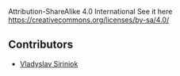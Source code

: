 Attribution-ShareAlike 4.0 International
See it here https://creativecommons.org/licenses/by-sa/4.0/

Contributors
-------------

* [Vladyslav Siriniok](http://siriniok.com/ "siriniok.com")

